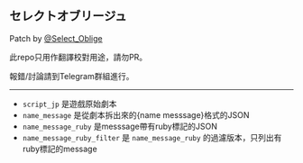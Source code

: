 ## セレクトオブリージュ 

Patch by [@Select_Oblige](https://t.me/Select_Oblige)

此repo只用作翻譯校對用途，請勿PR。

報錯/討論請到Telegram群組進行。

----------------------------------------

- `script_jp` 是遊戲原始劇本
- `name_message` 是從劇本拆出來的{name messsage}格式的JSON
- `name_message_ruby` 是messsage帶有ruby標記的JSON
- `name_message_ruby_filter` 是 `name_message_ruby` 的過濾版本，只列出有ruby標記的message